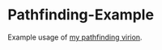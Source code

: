 # Pathfinding-Example
Example usage of [my pathfinding virion](https://poggit.pmmp.io/ci/SalmonDE/Pathfinding-Example/~).